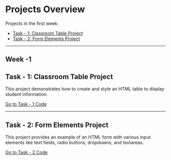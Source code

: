 # Projects Overview

Projects in the first week:

- [Task - 1: Classroom Table Project](#classroom-table-project)
- [Task - 2: Form Elements Project](#form-elements-project)

---

## Week -1

## Task - 1: Classroom Table Project

This project demonstrates how to create and style an HTML table to display student information.

[Go to Task - 1 Code](./Week%20-1/Classroom%20Table%20Project/sinif_tablosu.html)

---

## Task - 2: Form Elements Project

This project provides an example of an HTML form with various input elements like text fields, radio buttons, dropdowns, and textareas.

[Go to Task - 2 Code](./Week%20-1/Use%20of%20Form%20Elements/index.html)

